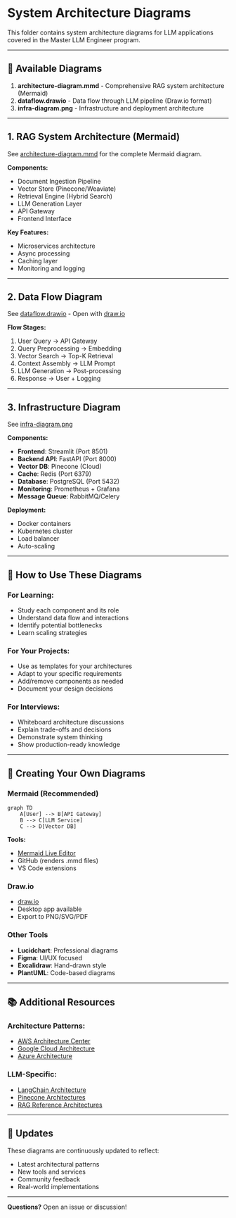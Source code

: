 # System Architecture Diagrams

This folder contains system architecture diagrams for LLM applications covered in the Master LLM Engineer program.

---

## 📐 Available Diagrams

1. **architecture-diagram.mmd** - Comprehensive RAG system architecture (Mermaid)
2. **dataflow.drawio** - Data flow through LLM pipeline (Draw.io format)
3. **infra-diagram.png** - Infrastructure and deployment architecture

---

## 1. RAG System Architecture (Mermaid)

See [architecture-diagram.mmd](architecture-diagram.mmd) for the complete Mermaid diagram.

**Components:**
- Document Ingestion Pipeline
- Vector Store (Pinecone/Weaviate)
- Retrieval Engine (Hybrid Search)
- LLM Generation Layer
- API Gateway
- Frontend Interface

**Key Features:**
- Microservices architecture
- Async processing
- Caching layer
- Monitoring and logging

---

## 2. Data Flow Diagram

See [dataflow.drawio](dataflow.drawio) - Open with [draw.io](https://draw.io)

**Flow Stages:**
1. User Query → API Gateway
2. Query Preprocessing → Embedding
3. Vector Search → Top-K Retrieval
4. Context Assembly → LLM Prompt
5. LLM Generation → Post-processing
6. Response → User + Logging

---

## 3. Infrastructure Diagram

See [infra-diagram.png](infra-diagram.png)

**Components:**
- **Frontend**: Streamlit (Port 8501)
- **Backend API**: FastAPI (Port 8000)
- **Vector DB**: Pinecone (Cloud)
- **Cache**: Redis (Port 6379)
- **Database**: PostgreSQL (Port 5432)
- **Monitoring**: Prometheus + Grafana
- **Message Queue**: RabbitMQ/Celery

**Deployment:**
- Docker containers
- Kubernetes cluster
- Load balancer
- Auto-scaling

---

## 🔧 How to Use These Diagrams

### For Learning:
- Study each component and its role
- Understand data flow and interactions
- Identify potential bottlenecks
- Learn scaling strategies

### For Your Projects:
- Use as templates for your architectures
- Adapt to your specific requirements
- Add/remove components as needed
- Document your design decisions

### For Interviews:
- Whiteboard architecture discussions
- Explain trade-offs and decisions
- Demonstrate system thinking
- Show production-ready knowledge

---

## 🎨 Creating Your Own Diagrams

### Mermaid (Recommended)
```mermaid
graph TD
    A[User] --> B[API Gateway]
    B --> C[LLM Service]
    C --> D[Vector DB]
```

**Tools:**
- [Mermaid Live Editor](https://mermaid.live/)
- GitHub (renders .mmd files)
- VS Code extensions

### Draw.io
- [draw.io](https://app.diagrams.net/)
- Desktop app available
- Export to PNG/SVG/PDF

### Other Tools
- **Lucidchart**: Professional diagrams
- **Figma**: UI/UX focused
- **Excalidraw**: Hand-drawn style
- **PlantUML**: Code-based diagrams

---

## 📚 Additional Resources

### Architecture Patterns:
- [AWS Architecture Center](https://aws.amazon.com/architecture/)
- [Google Cloud Architecture](https://cloud.google.com/architecture)
- [Azure Architecture](https://learn.microsoft.com/en-us/azure/architecture/)

### LLM-Specific:
- [LangChain Architecture](https://python.langchain.com/docs/modules/)
- [Pinecone Architectures](https://www.pinecone.io/learn/)
- [RAG Reference Architectures](https://docs.llamaindex.ai/en/stable/)

---

## 🔄 Updates

These diagrams are continuously updated to reflect:
- Latest architectural patterns
- New tools and services
- Community feedback
- Real-world implementations

---

**Questions?** Open an issue or discussion!
